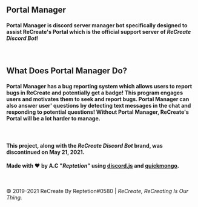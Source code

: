 <h2>Portal Manager</h2>

<h4>Portal Manager is discord server manager bot specifically designed to assist ReCreate's Portal which is the official support server of <i>ReCreate Discord Bot</i>!</h4><br>

<h2>What Does Portal Manager Do?</h2>

<h4>Portal Manager has a bug reporting system which allows users to report bugs in ReCreate and potentially get a badge! This program engages users and motivates them to seek and report bugs. Portal Manager can also answer user' questions by detecting text messages in the chat and responding to potential questions! Without Portal Manager, ReCreate's Portal will be a lot harder to manage.</h4><br>

<h4>This project, along with the <i>ReCreate Discord Bot</i> brand, was discontinued on May 21, 2021.</h4>

<h4>Made with ❤️ by A.C "<i>Reptetion</i>" using <a href="https://discord.js.org/">discord.js</a> and <a href="https://quickmongo.js.org/#/">quickmongo</a>.</h4><br>

<p>© 2019-2021 ReCreate By Reptetion#0580 | <i>ReCreate, ReCreating Is Our Thing.</i></p>